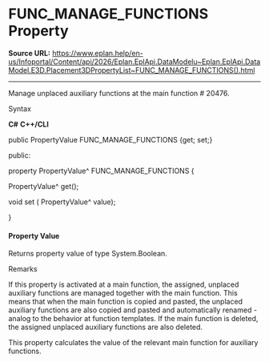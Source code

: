 # FUNC_MANAGE_FUNCTIONS Property

**Source URL:** https://www.eplan.help/en-us/Infoportal/Content/api/2026/Eplan.EplApi.DataModelu~Eplan.EplApi.DataModel.E3D.Placement3DPropertyList~FUNC_MANAGE_FUNCTIONS().html

---

Manage unplaced auxiliary functions at the main function # 20476.

Syntax

**C#**
**C++/CLI**


public PropertyValue FUNC_MANAGE_FUNCTIONS {get; set;}

public:

property PropertyValue^ FUNC_MANAGE_FUNCTIONS {

   PropertyValue^ get();

   void set (    PropertyValue^ value);

}


#### Property Value

Returns property value of type System.Boolean.

Remarks

If this property is activated at a main function, the assigned, unplaced auxiliary functions are managed together with the main function. This means that when the main function is copied and pasted, the unplaced auxiliary functions are also copied and pasted and automatically renamed - analog to the behavior at function templates. If the main function is deleted, the assigned unplaced auxiliary functions are also deleted.

This property calculates the value of the relevant main function for auxiliary functions.
